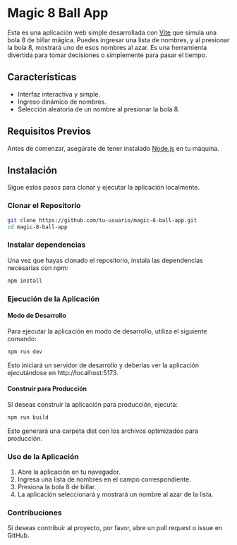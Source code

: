 # Magic 8 Ball App

Esta es una aplicación web simple desarrollada con [Vite](https://vitejs.dev/) que simula una bola 8 de billar mágica. Puedes ingresar una lista de nombres, y al presionar la bola 8, mostrará uno de esos nombres al azar. Es una herramienta divertida para tomar decisiones o simplemente para pasar el tiempo.

## Características

- Interfaz interactiva y simple.
- Ingreso dinámico de nombres.
- Selección aleatoria de un nombre al presionar la bola 8.

## Requisitos Previos

Antes de comenzar, asegúrate de tener instalado [Node.js](https://nodejs.org/) en tu máquina.

## Instalación

Sigue estos pasos para clonar y ejecutar la aplicación localmente.

### Clonar el Repositorio

```bash
git clone https://github.com/tu-usuario/magic-8-ball-app.git
cd magic-8-ball-app
```

### Instalar dependencias

Una vez que hayas clonado el repositorio, instala las dependencias necesarias con npm:

```bash
npm install
```

### Ejecución de la Aplicación

#### Modo de Desarrollo
Para ejecutar la aplicación en modo de desarrollo, utiliza el siguiente comando:

```bash
npm run dev
```
Esto iniciará un servidor de desarrollo y deberías ver la aplicación ejecutándose en http://localhost:5173.

#### Construir para Producción
Si deseas construir la aplicación para producción, ejecuta:

```bash
npm run build
```
Esto generará una carpeta dist con los archivos optimizados para producción.

### Uso de la Aplicación

1. Abre la aplicación en tu navegador.
2. Ingresa una lista de nombres en el campo correspondiente.
3. Presiona la bola 8 de billar.
4. La aplicación seleccionará y mostrará un nombre al azar de la lista.

### Contribuciones

Si deseas contribuir al proyecto, por favor, abre un pull request o issue en GitHub.


